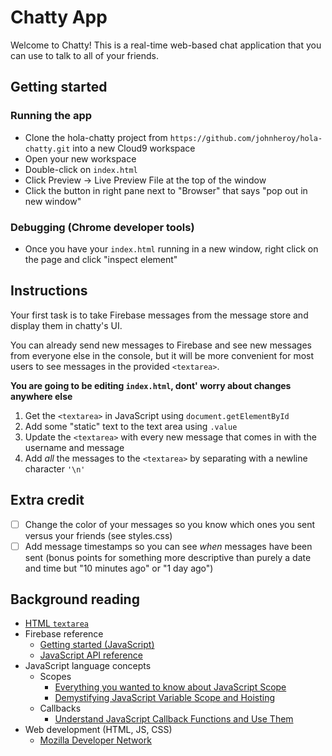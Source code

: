 # Chatty App

Welcome to Chatty! This is a real-time web-based chat application that you can use to talk to all of your friends.

## Getting started

### Running the app

* Clone the hola-chatty project from `https://github.com/johnheroy/hola-chatty.git` into a new Cloud9 workspace
* Open your new workspace
* Double-click on `index.html`
* Click Preview -> Live Preview File at the top of the window
* Click the button in right pane next to "Browser" that says "pop out in new window"

### Debugging (Chrome developer tools)

* Once you have your `index.html` running in a new window, right click on the page and click "inspect element"

## Instructions

Your first task is to take Firebase messages from the message store and display them
in chatty's UI.

You can already send new messages to Firebase and see new messages from everyone
else in the console, but it will be more convenient for most users to see
messages in the provided `<textarea>`.

**You are going to be editing `index.html`, dont' worry about changes anywhere else**

1. Get the `<textarea>` in JavaScript using `document.getElementById`
2. Add some "static" text to the text area using `.value`
3. Update the `<textarea>` with every new message that comes in with the username and message
4. Add *all* the messages to the `<textarea>` by separating with a newline character `'\n'`

## Extra credit

- [ ] Change the color of your messages so you know which ones you sent versus
your friends (see styles.css)
- [ ] Add message timestamps so you can see *when* messages have been sent (bonus points for something more descriptive than purely a date and time but "10 minutes ago" or "1 day ago")

## Background reading

* [HTML `textarea`](https://developer.mozilla.org/en-US/docs/Web/HTML/Element/textarea)
* Firebase reference
  * [Getting started (JavaScript)](https://firebase.google.com/docs/database/web/start)
  * [JavaScript API reference](https://firebase.google.com/docs/reference/js/)
* JavaScript language concepts
  * Scopes
    * [Everything you wanted to know about JavaScript Scope](https://toddmotto.com/everything-you-wanted-to-know-about-javascript-scope/)
    * [Demystifying JavaScript Variable Scope and Hoisting](https://www.sitepoint.com/demystifying-javascript-variable-scope-hoisting/)
  * Callbacks
    * [Understand JavaScript Callback Functions and Use Them](http://javascriptissexy.com/understand-javascript-callback-functions-and-use-them/)
* Web development (HTML, JS, CSS)
  * [Mozilla Developer Network](https://developer.mozilla.org/en-US/)
